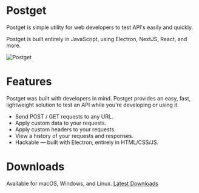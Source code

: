 # Postget

Postget is simple utility for web developers to test API's easily and quickly.

Postget is built entirely in JavaScript, using Electron, NextJS, React, and more.

![Postget](https://i.imgur.com/OvqdVX8.png)

# Features

Postget was built with developers in mind. Postget provides an easy, fast, lightweight solution to test an API while you're developing or using it.

-   Send POST / GET requests to any URL.
-   Apply custom data to your requests.
-   Apply custom headers to your requests.
-   View a history of your requests and responses.
-   Hackable — built with Electron, entirely in HTML/CSS/JS.

# Downloads

Available for macOS, Windows, and Linux.
[Latest Downloads](https://github.com/al5ina5/postget/releases)
